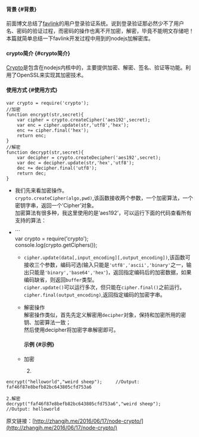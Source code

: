 #### 背景 {#背景}

前面博文总结了[favlink](http://favlink.me/)的用户登录验证系统。说到登录验证那必然少不了用户名、密码的验证过程，而密码的操作也离不开加密，解密，毕竟不能明文存储吧！本篇就简单总结一下favlink开发过程中用到的nodejs加解密库。

#### crypto简介 {#crypto简介}

[Crypto](http://nodejs.org/api/crypto.html)是包含在nodejs内核中的，主要提供加密、解密、签名、验证等功能。利用了OpenSSL来实现其加密技术。

#### 使用方式 {#使用方式}

```
var crypto = require('crypto');
//加密
function encrypt(str,secret){
    var cipher = crypto.createCipher('aes192',secret);
    var enc = cipher.update(str,'utf8','hex');
    enc += cipher.final('hex');
    return enc;
}
//解密
function decrypt(str,secret){
    var decipher = crypto.createDecipher('aes192',secret);
    var dec = decipher.update(str,'hex','utf8');
    dec += decipher.final('utf8');
    return dec;
}
```

* 我们先来看加密操作。  
  `crypto.createCipher(algo,pwd)`,该函数接收两个参数，一个加密算法，一个密钥字串，返回一个’Cipher’对象。  
  加密算法有很多种，我这里使用的是’aes192’，可以运行下面的代码查看所有支持的算法：

* \`\`\`  
  var crypto = require\('crypto'\);  
  console.log\(crypto.getCiphers\(\)\);

  * `cipher.update(data[,input_encoding][,output_encoding])`,该函数可接收三个参数，编码可选\(输入只能是`'utf8','ascii','binary'`之一，输出只能是`'binary','base64','hex'`\)，返回指定编码后的加密数据，如果编码缺省，则返回`buffer`类型。  
    `cipher.update()`可以运行多次，但只能在`cipher.final()`之前运行。  
    `cipher.final(output_encoding)`,返回指定编码的加密字串。

  * 解密操作  
    解密操作类似，首先先定义解密用`decipher`对象，保持和加密所用的密钥、加密算法一致；  
    然后使用decipher将加密字串解密即可。

    #### 示例 {#示例}

  * 加密

    2.

`encrypt("helloworld","weird sheep");    
   //Output: faf46f87e8befb82bc643805cfd753a6`

```
2.解密
decrypt("faf46f87e8befb82bc643805cfd753a6","weird sheep");
//Output: helloworld
```



原文链接：[http://zhangjh.me/2016/06/17/node-crypto/](http://zhangjh.me/2016/06/17/node-crypto/)

